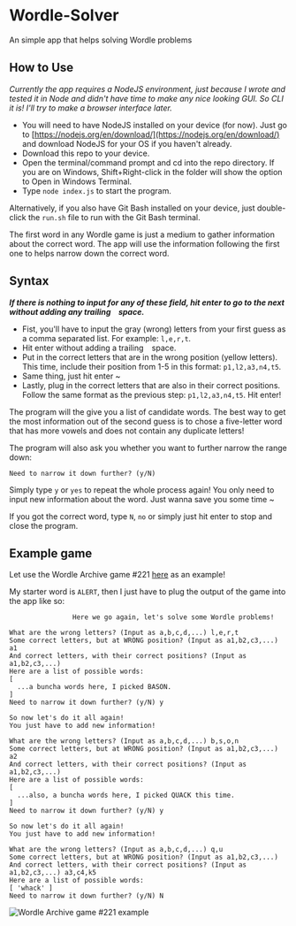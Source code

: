 # Wordle-Solver
An simple app that helps solving Wordle problems

## How to Use
*Currently the app requires a NodeJS environment, just because I wrote and tested it in Node and didn't have time to make any nice looking GUI. So CLI it is! I'll try to make a browser interface later.*

- You will need to have NodeJS installed on your device (for now). Just go to [https://nodejs.org/en/download/](https://nodejs.org/en/download/) and download NodeJS for your OS if you haven't already.
- Download this repo to your device.
- Open the terminal/command prompt and cd into the repo directory. If you are on Windows, Shift+Right-click in the folder will show the option to Open in Windows Terminal.
- Type `node index.js` to start the program.

Alternatively, if you also have Git Bash installed on your device, just double-click the `run.sh` file to run with the Git Bash terminal.

The first word in any Wordle game is just a medium to gather information about the correct word. The app will use the information following the first one to helps narrow down the correct word.

## Syntax
***If there is nothing to input for any of these field, hit enter to go to the next without adding any trailing ` ` space.***
- Fist, you'll have to input the gray (wrong) letters from your first guess as a comma separated list. For example: `l,e,r,t`.
- Hit enter without adding a trailing ` ` space.
- Put in the correct letters that are in the wrong position (yellow letters). This time, include their position from 1-5 in this format: `p1,l2,a3,n4,t5`.
- Same thing, just hit enter ~
- Lastly, plug in the correct letters that are also in their correct positions. Follow the same format as the previous step: `p1,l2,a3,n4,t5`. Hit enter!

The program will the give you a list of candidate words. The best way to get the most information out of the second guess is to chose a five-letter word that has more vowels and does not contain any duplicate letters! 

The program will also ask you whether you want to further narrow the range down:

```Need to narrow it down further? (y/N) ```

Simply type `y` or `yes` to repeat the whole process again! You only need to input new information about the word. Just wanna save you some time ~

If you got the correct word, type `N`, `no` or simply just hit enter to stop and close the program.

## Example game
Let use the Wordle Archive game #221 [here](https://www.devangthakkar.com/wordle_archive/?221) as an example!

My starter word is `ALERT`, then I just have to plug the output of the game into the app like so:
```
                Here we go again, let's solve some Wordle problems!

What are the wrong letters? (Input as a,b,c,d,...) l,e,r,t
Some correct letters, but at WRONG position? (Input as a1,b2,c3,...) a1
And correct letters, with their correct positions? (Input as a1,b2,c3,...)
Here are a list of possible words:
[
  ...a buncha words here, I picked BASON.
]
Need to narrow it down further? (y/N) y

So now let's do it all again!
You just have to add new information!

What are the wrong letters? (Input as a,b,c,d,...) b,s,o,n
Some correct letters, but at WRONG position? (Input as a1,b2,c3,...) a2
And correct letters, with their correct positions? (Input as a1,b2,c3,...)
Here are a list of possible words:
[
  ...also, a buncha words here, I picked QUACK this time.
]
Need to narrow it down further? (y/N) y

So now let's do it all again!
You just have to add new information!

What are the wrong letters? (Input as a,b,c,d,...) q,u
Some correct letters, but at WRONG position? (Input as a1,b2,c3,...)
And correct letters, with their correct positions? (Input as a1,b2,c3,...) a3,c4,k5
Here are a list of possible words:
[ 'whack' ]
Need to narrow it down further? (y/N) N
```
![Wordle Archive game #221 example](https://raw.githubusercontent.com/codynhanpham/wordle-solver/main/demo.png)
